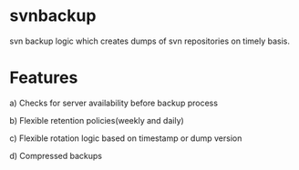 # svnbackup
svn backup logic which creates dumps of svn repositories on timely basis.

# Features

a) Checks for server availability before backup process

b) Flexible retention policies(weekly and daily)

c) Flexible rotation logic based on timestamp or dump version

d) Compressed backups


